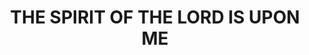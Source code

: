 ---
capo: 0
id: 0
lang: en-us
page: 210-1
step: cat
subtitle: ''
tags: []
title: THE SPIRIT OF THE LORD IS UPON ME
---